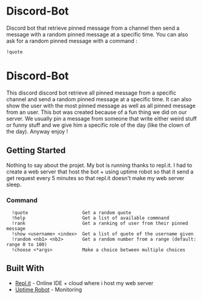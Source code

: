 # Discord-Bot
Discord bot that retrieve pinned message from a channel then send a message with a random pinned message at a specific time.
You can also ask for a random pinned message with a command : 
```
!quote
```

# Discord-Bot

This discord discord bot retrieve all pinned message from a specific channel and send a random pinned message at a specific time. It can also show the user with the most pinned message as well as all pinned message from an user. This bot was created because of a fun thing we did on our server. We usually pin a message from someone that write either weird stuff or funny stuff and we give him a specific role of the day (like the clown of the day). Anyway enjoy !

## Getting Started

Nothing to say about the projet. My bot is running thanks to repl.it. I had to create a web server that host the bot + using uptime robot so that it send a get request every 5 minutes so that repl.it doesn't make my web server sleep.

### Command

```
  !quote                    Get a random quote
  !help                     Get a list of available commnand
  !rank                     Get a ranking of user from their pinned message
  !show <username> <index>  Get a list of quote of the username given
  !random <nb1> <nb2>       Get a random number from a range (default: range 0 to 100)
  !choose <*args>           Make a choice between multiple choices
```

## Built With

* [Repl.it](https://repl.it/) - Online IDE + cloud where i host my web server
* [Uptime Robot](https://uptimerobot.com) - Monitoring
